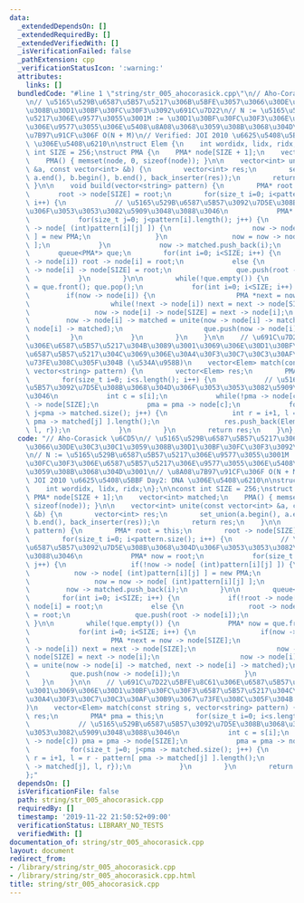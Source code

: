 ```yaml
---
data:
  _extendedDependsOn: []
  _extendedRequiredBy: []
  _extendedVerifiedWith: []
  _isVerificationFailed: false
  _pathExtension: cpp
  _verificationStatusIcon: ':warning:'
  attributes:
    links: []
  bundledCode: "#line 1 \"string/str_005_ahocorasick.cpp\"\n// Aho-Corasick \u6CD5\
    \n// \u5165\u529B\u6587\u5B57\u5217\u306B\u5BFE\u3057\u3066\u30DE\u30C3\u30C1\u3059\
    \u308B\u30D1\u30BF\u30FC\u30F3\u3092\u691C\u7D22\n// N := \u5165\u529B\u6587\u5B57\
    \u5217\u306E\u9577\u3055\u3001M := \u30D1\u30BF\u30FC\u30F3\u306E\u6587\u5B57\u5217\
    \u306E\u9577\u3055\u306E\u5408\u8A08\u3068\u3059\u308B\u3068\u304D\u3001\n// \u8A08\
    \u7B97\u91CF\u306F O(N + M)\n// Verified: JOI 2010 \u6625\u5408\u5BBF Day2: DNA\
    \ \u306E\u5408\u6210\n\nstruct Elem {\n    int wordidx, lidx, ridx;\n};\n\nconst\
    \ int SIZE = 256;\nstruct PMA {\n    PMA* node[SIZE + 1];\n    vector<int> matched;\n\
    \    PMA() { memset(node, 0, sizeof(node)); }\n\n    vector<int> unite(const vector<int>\
    \ &a, const vector<int> &b) {\n        vector<int> res;\n        set_union(a.begin(),\
    \ a.end(), b.begin(), b.end(), back_inserter(res));\n        return res;\n   \
    \ }\n\n    void build(vector<string> pattern) {\n        PMA* root = this;\n \
    \       root -> node[SIZE] = root;\n        for(size_t i=0; i<pattern.size();\
    \ i++) {\n            // \u5165\u529B\u6587\u5B57\u3092\u7D5E\u308B\u3068\u304D\
    \u306F\u3053\u3053\u3082\u5909\u3048\u3088\u3046\n            PMA* now = root;\n\
    \            for(size_t j=0; j<pattern[i].length(); j++) {\n                if(!now\
    \ -> node[ (int)pattern[i][j] ]) {\n                    now -> node[ (int)pattern[i][j]\
    \ ] = new PMA;\n                }\n                now = now -> node[ (int)pattern[i][j]\
    \ ];\n            }\n            now -> matched.push_back(i);\n        }\n\n \
    \       queue<PMA*> que;\n        for(int i=0; i<SIZE; i++) {\n            if(!root\
    \ -> node[i]) root -> node[i] = root;\n            else {\n                root\
    \ -> node[i] -> node[SIZE] = root;\n                que.push(root -> node[i]);\n\
    \            }\n        }\n\n        while(!que.empty()) {\n            PMA* now\
    \ = que.front(); que.pop();\n            for(int i=0; i<SIZE; i++) {\n       \
    \         if(now -> node[i]) {\n                    PMA *next = now -> node[SIZE];\n\
    \                    while(!next -> node[i]) next = next -> node[SIZE];\n    \
    \                now -> node[i] -> node[SIZE] = next -> node[i];\n           \
    \         now -> node[i] -> matched = unite(now -> node[i] -> matched, next ->\
    \ node[i] -> matched);\n                    que.push(now -> node[i]);\n      \
    \          }\n            }\n        }\n    }\n\n    // \u691C\u7D22\u5BFE\u8C61\
    \u306E\u6587\u5B57\u5217\u304B\u3089\u3001\u3069\u306E\u30D1\u30BF\u30FC\u30F3\
    \u6587\u5B57\u5217\u304C\u3069\u306E\u30A4\u30F3\u30C7\u30C3\u30AF\u30B9\u3067\
    \u73FE\u308C\u305F\u304B (\u534A\u958B)\n    vector<Elem> match(const string s,\
    \ vector<string> pattern) {\n        vector<Elem> res;\n        PMA* pma = this;\n\
    \        for(size_t i=0; i<s.length(); i++) {\n            // \u5165\u529B\u6587\
    \u5B57\u3092\u7D5E\u308B\u3068\u304D\u306F\u3053\u3053\u3082\u5909\u3048\u3088\
    \u3046\n            int c = s[i];\n            while(!pma -> node[c]) pma = pma\
    \ -> node[SIZE];\n            pma = pma -> node[c];\n            for(size_t j=0;\
    \ j<pma -> matched.size(); j++) {\n                int r = i+1, l = r - pattern[\
    \ pma -> matched[j] ].length();\n                res.push_back(Elem{pma -> matched[j],\
    \ l, r});\n            }\n        }\n        return res;\n    }\n};\n"
  code: "// Aho-Corasick \u6CD5\n// \u5165\u529B\u6587\u5B57\u5217\u306B\u5BFE\u3057\
    \u3066\u30DE\u30C3\u30C1\u3059\u308B\u30D1\u30BF\u30FC\u30F3\u3092\u691C\u7D22\
    \n// N := \u5165\u529B\u6587\u5B57\u5217\u306E\u9577\u3055\u3001M := \u30D1\u30BF\
    \u30FC\u30F3\u306E\u6587\u5B57\u5217\u306E\u9577\u3055\u306E\u5408\u8A08\u3068\
    \u3059\u308B\u3068\u304D\u3001\n// \u8A08\u7B97\u91CF\u306F O(N + M)\n// Verified:\
    \ JOI 2010 \u6625\u5408\u5BBF Day2: DNA \u306E\u5408\u6210\n\nstruct Elem {\n\
    \    int wordidx, lidx, ridx;\n};\n\nconst int SIZE = 256;\nstruct PMA {\n   \
    \ PMA* node[SIZE + 1];\n    vector<int> matched;\n    PMA() { memset(node, 0,\
    \ sizeof(node)); }\n\n    vector<int> unite(const vector<int> &a, const vector<int>\
    \ &b) {\n        vector<int> res;\n        set_union(a.begin(), a.end(), b.begin(),\
    \ b.end(), back_inserter(res));\n        return res;\n    }\n\n    void build(vector<string>\
    \ pattern) {\n        PMA* root = this;\n        root -> node[SIZE] = root;\n\
    \        for(size_t i=0; i<pattern.size(); i++) {\n            // \u5165\u529B\
    \u6587\u5B57\u3092\u7D5E\u308B\u3068\u304D\u306F\u3053\u3053\u3082\u5909\u3048\
    \u3088\u3046\n            PMA* now = root;\n            for(size_t j=0; j<pattern[i].length();\
    \ j++) {\n                if(!now -> node[ (int)pattern[i][j] ]) {\n         \
    \           now -> node[ (int)pattern[i][j] ] = new PMA;\n                }\n\
    \                now = now -> node[ (int)pattern[i][j] ];\n            }\n   \
    \         now -> matched.push_back(i);\n        }\n\n        queue<PMA*> que;\n\
    \        for(int i=0; i<SIZE; i++) {\n            if(!root -> node[i]) root ->\
    \ node[i] = root;\n            else {\n                root -> node[i] -> node[SIZE]\
    \ = root;\n                que.push(root -> node[i]);\n            }\n       \
    \ }\n\n        while(!que.empty()) {\n            PMA* now = que.front(); que.pop();\n\
    \            for(int i=0; i<SIZE; i++) {\n                if(now -> node[i]) {\n\
    \                    PMA *next = now -> node[SIZE];\n                    while(!next\
    \ -> node[i]) next = next -> node[SIZE];\n                    now -> node[i] ->\
    \ node[SIZE] = next -> node[i];\n                    now -> node[i] -> matched\
    \ = unite(now -> node[i] -> matched, next -> node[i] -> matched);\n          \
    \          que.push(now -> node[i]);\n                }\n            }\n     \
    \   }\n    }\n\n    // \u691C\u7D22\u5BFE\u8C61\u306E\u6587\u5B57\u5217\u304B\u3089\
    \u3001\u3069\u306E\u30D1\u30BF\u30FC\u30F3\u6587\u5B57\u5217\u304C\u3069\u306E\
    \u30A4\u30F3\u30C7\u30C3\u30AF\u30B9\u3067\u73FE\u308C\u305F\u304B (\u534A\u958B\
    )\n    vector<Elem> match(const string s, vector<string> pattern) {\n        vector<Elem>\
    \ res;\n        PMA* pma = this;\n        for(size_t i=0; i<s.length(); i++) {\n\
    \            // \u5165\u529B\u6587\u5B57\u3092\u7D5E\u308B\u3068\u304D\u306F\u3053\
    \u3053\u3082\u5909\u3048\u3088\u3046\n            int c = s[i];\n            while(!pma\
    \ -> node[c]) pma = pma -> node[SIZE];\n            pma = pma -> node[c];\n  \
    \          for(size_t j=0; j<pma -> matched.size(); j++) {\n                int\
    \ r = i+1, l = r - pattern[ pma -> matched[j] ].length();\n                res.push_back(Elem{pma\
    \ -> matched[j], l, r});\n            }\n        }\n        return res;\n    }\n\
    };"
  dependsOn: []
  isVerificationFile: false
  path: string/str_005_ahocorasick.cpp
  requiredBy: []
  timestamp: '2019-11-22 21:50:52+09:00'
  verificationStatus: LIBRARY_NO_TESTS
  verifiedWith: []
documentation_of: string/str_005_ahocorasick.cpp
layout: document
redirect_from:
- /library/string/str_005_ahocorasick.cpp
- /library/string/str_005_ahocorasick.cpp.html
title: string/str_005_ahocorasick.cpp
---
```

